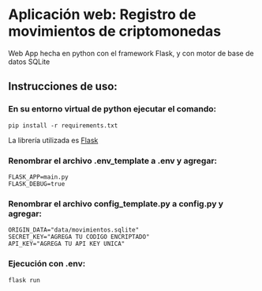 # Aplicación web: Registro de movimientos de criptomonedas
Web App hecha en python con el framework Flask, y con motor de base de datos SQLite    
  
## Instrucciones de uso:

### En su entorno virtual de python ejecutar el comando:
```
pip install -r requirements.txt
```
La librería utilizada es [Flask](https://flask.palletsprojects.com/en/2.2.x/)
### Renombrar el archivo .env_template a .env y agregar:
```
FLASK_APP=main.py
FLASK_DEBUG=true
```
### Renombrar el archivo config_template.py a config.py y agregar:
```
ORIGIN_DATA="data/movimientos.sqlite"
SECRET_KEY="AGREGA TU CODIGO ENCRIPTADO"
API_KEY="AGREGA TU API KEY UNICA"
```
### Ejecución con .env:
```
flask run
```
